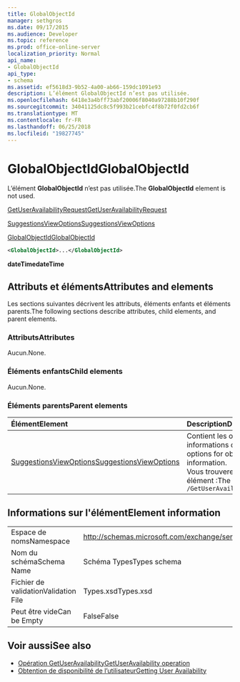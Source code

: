 ```yaml
---
title: GlobalObjectId
manager: sethgros
ms.date: 09/17/2015
ms.audience: Developer
ms.topic: reference
ms.prod: office-online-server
localization_priority: Normal
api_name:
- GlobalObjectId
api_type:
- schema
ms.assetid: ef5618d3-9b52-4a00-ab66-159dc1091e93
description: L’élément GlobalObjectId n’est pas utilisée.
ms.openlocfilehash: 6418e3a4bff73abf20006f8040a97288b10f290f
ms.sourcegitcommit: 34041125dc8c5f993b21cebfc4f8b72f0fd2cb6f
ms.translationtype: MT
ms.contentlocale: fr-FR
ms.lasthandoff: 06/25/2018
ms.locfileid: "19827745"
---
```

# <a name="globalobjectid"></a><span data-ttu-id="455bf-103">GlobalObjectId</span><span class="sxs-lookup"><span data-stu-id="455bf-103">GlobalObjectId</span></span>

<span data-ttu-id="455bf-104">L’élément **GlobalObjectId** n’est pas utilisée.</span><span class="sxs-lookup"><span data-stu-id="455bf-104">The **GlobalObjectId** element is not used.</span></span> 
  
[<span data-ttu-id="455bf-105">GetUserAvailabilityRequest</span><span class="sxs-lookup"><span data-stu-id="455bf-105">GetUserAvailabilityRequest</span></span>](getuseravailabilityrequest.md)
  
[<span data-ttu-id="455bf-106">SuggestionsViewOptions</span><span class="sxs-lookup"><span data-stu-id="455bf-106">SuggestionsViewOptions</span></span>](suggestionsviewoptions.md)
  
[<span data-ttu-id="455bf-107">GlobalObjectId</span><span class="sxs-lookup"><span data-stu-id="455bf-107">GlobalObjectId</span></span>](globalobjectid.md)
  
```xml
<GlobalObjectId>...</GlobalObjectId>
```

<span data-ttu-id="455bf-108">**dateTime**</span><span class="sxs-lookup"><span data-stu-id="455bf-108">**dateTime**</span></span>

## <a name="attributes-and-elements"></a><span data-ttu-id="455bf-109">Attributs et éléments</span><span class="sxs-lookup"><span data-stu-id="455bf-109">Attributes and elements</span></span>

<span data-ttu-id="455bf-110">Les sections suivantes décrivent les attributs, éléments enfants et éléments parents.</span><span class="sxs-lookup"><span data-stu-id="455bf-110">The following sections describe attributes, child elements, and parent elements.</span></span>
  
### <a name="attributes"></a><span data-ttu-id="455bf-111">Attributs</span><span class="sxs-lookup"><span data-stu-id="455bf-111">Attributes</span></span>

<span data-ttu-id="455bf-112">Aucun.</span><span class="sxs-lookup"><span data-stu-id="455bf-112">None.</span></span>
  
### <a name="child-elements"></a><span data-ttu-id="455bf-113">Éléments enfants</span><span class="sxs-lookup"><span data-stu-id="455bf-113">Child elements</span></span>

<span data-ttu-id="455bf-114">Aucun.</span><span class="sxs-lookup"><span data-stu-id="455bf-114">None.</span></span>
  
### <a name="parent-elements"></a><span data-ttu-id="455bf-115">Éléments parents</span><span class="sxs-lookup"><span data-stu-id="455bf-115">Parent elements</span></span>

|<span data-ttu-id="455bf-116">**Élément**</span><span class="sxs-lookup"><span data-stu-id="455bf-116">**Element**</span></span>|<span data-ttu-id="455bf-117">**Description**</span><span class="sxs-lookup"><span data-stu-id="455bf-117">**Description**</span></span>|
|:-----|:-----|
|[<span data-ttu-id="455bf-118">SuggestionsViewOptions</span><span class="sxs-lookup"><span data-stu-id="455bf-118">SuggestionsViewOptions</span></span>](suggestionsviewoptions.md) <br/> |<span data-ttu-id="455bf-119">Contient les options permettant d’obtenir des informations de suggestion de réunion.</span><span class="sxs-lookup"><span data-stu-id="455bf-119">Contains the options for obtaining meeting suggestion information.</span></span>  <br/> <span data-ttu-id="455bf-120">Vous trouverez ci-dessous le XPath pour cet élément :</span><span class="sxs-lookup"><span data-stu-id="455bf-120">The following is the XPath to this element:</span></span>  <br/>  `/GetUserAvailabilityRequest/SuggestionViewOptions` <br/> |
   
## <a name="element-information"></a><span data-ttu-id="455bf-121">Informations sur l'élément</span><span class="sxs-lookup"><span data-stu-id="455bf-121">Element information</span></span>

|||
|:-----|:-----|
|<span data-ttu-id="455bf-122">Espace de noms</span><span class="sxs-lookup"><span data-stu-id="455bf-122">Namespace</span></span>  <br/> |http://schemas.microsoft.com/exchange/services/2006/types  <br/> |
|<span data-ttu-id="455bf-123">Nom du schéma</span><span class="sxs-lookup"><span data-stu-id="455bf-123">Schema Name</span></span>  <br/> |<span data-ttu-id="455bf-124">Schéma Types</span><span class="sxs-lookup"><span data-stu-id="455bf-124">Types schema</span></span>  <br/> |
|<span data-ttu-id="455bf-125">Fichier de validation</span><span class="sxs-lookup"><span data-stu-id="455bf-125">Validation File</span></span>  <br/> |<span data-ttu-id="455bf-126">Types.xsd</span><span class="sxs-lookup"><span data-stu-id="455bf-126">Types.xsd</span></span>  <br/> |
|<span data-ttu-id="455bf-127">Peut être vide</span><span class="sxs-lookup"><span data-stu-id="455bf-127">Can be Empty</span></span>  <br/> |<span data-ttu-id="455bf-128">False</span><span class="sxs-lookup"><span data-stu-id="455bf-128">False</span></span>  <br/> |
   
## <a name="see-also"></a><span data-ttu-id="455bf-129">Voir aussi</span><span class="sxs-lookup"><span data-stu-id="455bf-129">See also</span></span>

- [<span data-ttu-id="455bf-130">Opération GetUserAvailability</span><span class="sxs-lookup"><span data-stu-id="455bf-130">GetUserAvailability operation</span></span>](getuseravailability-operation.md)
- [<span data-ttu-id="455bf-131">Obtention de disponibilité de l’utilisateur</span><span class="sxs-lookup"><span data-stu-id="455bf-131">Getting User Availability</span></span>](http://msdn.microsoft.com/library/d4133fcb-9b0f-4e6b-aadf-a389da83516a%28Office.15%29.aspx)

